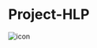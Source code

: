 # Project-HLP
![icon](https://github.com/HPL-Team/Project-HPL/assets/138273721/502642de-ec7c-4e89-9b28-ae6a8ba7141e)
